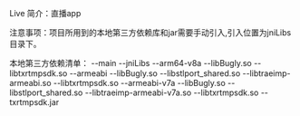  Live
 简介：直播app

 注意事项：项目所用到的本地第三方依赖库和jar需要手动引入,引入位置为jniLibs目录下。

 本地第三方依赖清单：
 --main
     --jniLibs
        --arm64-v8a
            --libBugly.so
            --libtxrtmpsdk.so
        --armeabi
            --libBugly.so
            --libstlport_shared.so
            --libtraeimp-armeabi.so
            --libtxrtmpsdk.so
        --armeabi-v7a
            --libBugly.so
            --libstlport_shared.so
            --libtraeimp-armeabi-v7a.so
            --libtxrtmpsdk.so
        --txrtmpsdk.jar